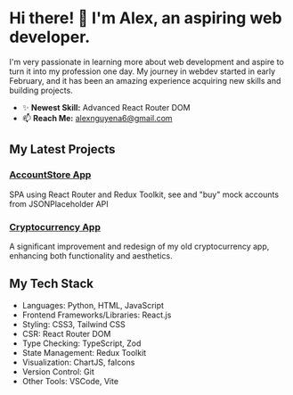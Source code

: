 # Hi there! 👋 I'm Alex, an aspiring web developer.

I'm very passionate in learning more about web development and aspire to turn it into my profession one day. My journey in webdev started in early February, and it has been an amazing experience acquiring new skills and building projects.

<!-- - 🌱 **Currently Learning:** Advanced React Router DOM -->
- ✨ **Newest Skill:** Advanced React Router DOM
- 📫 **Reach Me:** alexnguyena6@gmail.com

## My Latest Projects
### [AccountStore App](https://github.com/vempr/rrd-account-app)
SPA using React Router and Redux Toolkit, see and "buy" mock accounts from JSONPlaceholder API
### [Cryptocurrency App](https://github.com/vempr/crypto-app)
A significant improvement and redesign of my old cryptocurrency app, enhancing both functionality and aesthetics.

## My Tech Stack
- Languages: Python, HTML, JavaScript
- Frontend Frameworks/Libraries: React.js
- Styling: CSS3, Tailwind CSS
- CSR: React Router DOM
- Type Checking: TypeScript, Zod
- State Management: Redux Toolkit
- Visualization: ChartJS, faIcons
- Version Control: Git
- Other Tools: VSCode, Vite
